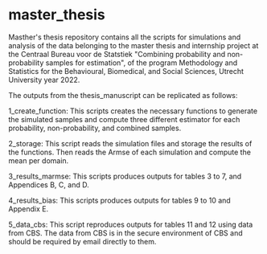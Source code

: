 # master_thesis
Masther's thesis repository contains all the scripts for simulations and analysis of the data
belonging to the master thesis and internship project at the Centraal Bureau voor de 
Statstiek "Combining probability and non-probability samples for estimation", 
of the program Methodology and Statistics for the Behavioural, Biomedical, and Social Sciences, 
Utrecht University year 2022.


The outputs from the thesis_manuscript can be replicated as follows: 

1_create_function: This scripts creates the necessary functions to generate the
simulated samples and compute three different estimator for each 
probability, non-probability, and combined samples.

2_storage: This script reads the simulation files and storage the results of the functions.
Then reads the Armse of each simulation and compute the mean per domain.

3_results_marmse: This scripts produces outputs for tables 3 to 7, and Appendices
B, C, and D.

4_results_bias: This scripts produces outputs for tables 9 to 10 and Appendix E.

5_data_cbs: This script reproduces outputs for tables 11 and 12 using data from
CBS. The data from CBS is in the secure environment of CBS and should be required by
email directly to them.
